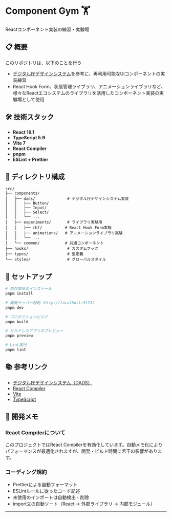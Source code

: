 # Component Gym 🏋️

Reactコンポーネント実装の練習・実験場

## 📋 概要

このリポジトリは、以下のことを行う
- [デジタル庁デザインシステム](https://design.digital.go.jp/dads/)を参考に、再利用可能なUIコンポーネントの実装練習
- React Hook Form、状態管理ライブラリ、アニメーションライブラリなど、様々なReactエコシステムのライブラリを活用したコンポーネント実装の実験場として使用

## 🛠 技術スタック

- **React 19.1**
- **TypeScript 5.9**
- **Vite 7**
- **React Compiler**
- **pnpm**
- **ESLint + Prettier**

## 📁 ディレクトリ構成

```
src/
├── components/
│   ├── dads/              # デジタル庁デザインシステム実装
│   │   ├── Button/
│   │   ├── Input/
│   │   ├── Select/
│   │   └── ...
│   ├── experiments/       # ライブラリ実験用
│   │   ├── rhf/          # React Hook Form実験
│   │   ├── animations/   # アニメーションライブラリ実験
│   │   └── ...
│   └── common/           # 共通コンポーネント
├── hooks/                 # カスタムフック
├── types/                 # 型定義
└── styles/                # グローバルスタイル
```

## 🚀 セットアップ

```bash
# 依存関係のインストール
pnpm install

# 開発サーバー起動（http://localhost:5173）
pnpm dev

# プロダクションビルド
pnpm build

# ビルドしたアプリのプレビュー
pnpm preview

# Lint実行
pnpm lint
```

## 📚 参考リンク

- [デジタル庁デザインシステム（DADS）](https://design.digital.go.jp/dads/)
- [React Compiler](https://react.dev/learn/react-compiler)
- [Vite](https://vite.dev/)
- [TypeScript](https://www.typescriptlang.org/)

## 📝 開発メモ

### React Compilerについて
このプロジェクトではReact Compilerを有効化しています。自動メモ化によりパフォーマンスが最適化されますが、開発・ビルド時間に若干の影響があります。

### コーディング規約
- Prettierによる自動フォーマット
- ESLintルールに従ったコード記述
- 未使用のインポートは自動検出・削除
- import文の自動ソート（React → 外部ライブラリ → 内部モジュール）

---
